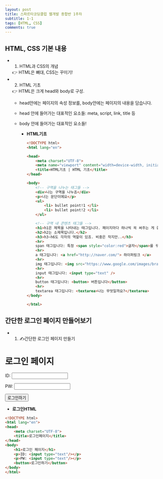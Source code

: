 ```yaml
---
layout: post
title: 스파르타코딩클럽 웹개발 종합반 1주차
subtitle: 1-1
tags: [HTML, CSS]
comments: true
---
```


## **HTML, CSS 기본 내용**

- 1) HTML과 CSS의 개념
    
    <aside>
    👉 HTML은 뼈대, CSS는 꾸미기!
    
    </aside>
    
- 2) HTML 기초
    
    <aside>
    👉 HTML은 크게 head와 body로 구성.
    
    </aside>
    
    - head안에는 페이지의 속성 정보를, body안에는 페이지의 내용을 담습니다.
    - head 안에 들어가는 대표적인 요소들: meta, script, link, title 등
        
    - body 안에 들어가는 대표적인 요소들!
        - **HTML기초**
            
            ```html
            <!DOCTYPE html>
            <html lang="en">
            
            <head>
                <meta charset="UTF-8">
                <meta name="viewport" content="width=device-width, initial-scale=1.0">
                <title>HTML기초 | HTML 기초</title>
            </head>
            
            <body>
                <!-- 구역을 나누는 태그들 -->
                <div>나는 구역을 나누죠</div>
                <p>나는 문단이에요</p>
                <ul>
                    <li> bullet point!1 </li>
                    <li> bullet point!2 </li>
                </ul>
            
                <!-- 구역 내 콘텐츠 태그들 -->
                <h1>h1은 제목을 나타내는 태그입니다. 페이지마다 하나씩 꼭 써주는 게 좋아요. 그래야 구글 검색이 잘 되거든요.</h1>
                <h2>h2는 소제목입니다.</h2>
                <h3>h3~h6도 각자의 역할이 있죠. 비중은 작지만..</h3>
                <hr>
                span 태그입니다: 특정 <span style="color:red">글자</span>를 꾸밀 때 써요
                <hr>
                a 태그입니다: <a href="http://naver.com/"> 하이퍼링크 </a>
                <hr>
                img 태그입니다: <img src="https://www.google.com/images/branding/googlelogo/1x/googlelogo_color_272x92dp.png" />
                <hr>
                input 태그입니다: <input type="text" />
                <hr>
                button 태그입니다: <button> 버튼입니다</button>
                <hr>
                textarea 태그입니다: <textarea>나는 무엇일까요?</textarea>
            </body>
            
            </html>
            ```
            
## **간단한 로그인 페이지 만들어보기**

- 1) ✍간단한 로그인 페이지 만들기

<html lang="en">
<head>
    <meta charset="UTF-8">
    <title>로그인페이지</title>
</head>
<body>
    <h1>로그인 페이지</h1>
    <p>ID: <input type="text"/></p>
    <p>PW: <input type="text"/></p>
    <button>로그인하기</button>
</body>
</html>

- **로그인HTML**

```html
<!DOCTYPE html>
<html lang="en">
<head>
    <meta charset="UTF-8">
    <title>로그인페이지</title>
</head>
<body>
    <h1>로그인 페이지</h1>
    <p>ID: <input type="text"/></p>
    <p>PW: <input type="text"/></p>
    <button>로그인하기</button>
</body>
</html>
```
